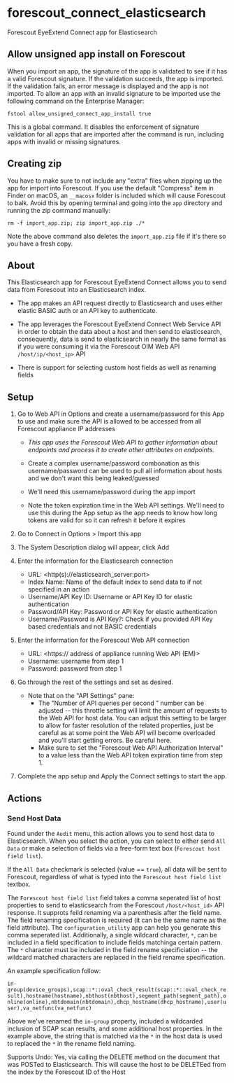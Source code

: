 
  

# forescout_connect_elasticsearch

  

Forescout EyeExtend Connect app for Elasticsearch

  

## Allow unsigned app install on Forescout

  

When you import an app, the signature of the app is validated to see if it has a valid Forescout signature. If the validation succeeds, the app is imported. If the validation fails, an error message is displayed and the app is not imported. To allow an app with an invalid signature to be imported use the following command on the Enterprise Manager:

  

`fstool allow_unsigned_connect_app_install true`

  

This is a global command. It disables the enforcement of signature validation for all apps that are imported after the command is run, including apps with invalid or missing signatures.

  

## Creating zip

  

You have to make sure to not include any "extra" files when zipping up the app for import into Forescout. If you use the default "Compress" item in Finder on macOS, an `__macosx` folder is included which will cause Forescout to balk. Avoid this by opening terminal and going into the `app` directory and running the zip command manually:

  

`rm -f import_app.zip; zip import_app.zip ./*`

  

Note the above command also deletes the `import_app.zip` file if it's there so you have a fresh copy.

  

## About

  

This Elasticsearch app for Forescout EyeExtend Connect allows you to send data from Forescout into an Elasticsearch index.

  

- The app makes an API request directly to Elasticsearch and uses either elastic BASIC auth or an API key to authenticate.

  

- The app leverages the Forescout EyeExtend Connect Web Service API in order to obtain the data about a host and then send to elasticsearch, consequently, data is send to elasticsearch in nearly the same format as if you were consuming it via the Forescout OIM Web API `/host/ip/<host_ip>` API

  

- There is support for selecting custom host fields as well as renaming fields

  

## Setup

  

1) Go to Web API in Options and create a username/password for this App to use and make sure the API is allowed to be accessed from all Forescout appliance IP addresses

  

	-  *This app uses the Forescout Web API to gather information about endpoints and process it to create other attributes on endpoints.*

	- Create a complex username/password combonation as this username/password can be used to pull all information about hosts and we don't want this being leaked/guessed

	- We'll need this username/password during the app import

	- Note the token expiration time in the Web API settings. We'll need to use this during the App setup as the app needs to know how long tokens are valid for so it can refresh it before it expires

2) Go to Connect in Options > Import this app
3) The System Description dialog will appear, click Add
4) Enter the information for the Elasticsearch connection
	- URL: <http(s)://elasticsearch_server:port>
	- Index Name: Name of the default index to send data to if not specified in an action
	- Username/API Key ID: Username or API Key ID for elastic authentication
	- Password/API Key: Password or API Key for elastic authentication
	- Username/Password is API Key?: Check if you provided API Key based credentials and not BASIC credentials

5) Enter the information for the Forescout Web API connection
	- URL: <https://<IP> address of appliance running Web API (EM)>
	- Username: username from step 1
	- Password: password from step 1

6) Go through the rest of the settings and set as desired.
	- Note that on the "API Settings" pane:
		- The "Number of API queries per second	" number can be adjusted -- this throttle setting will limit the amount of requests to the Web API for host data. You can adjust this setting to be larger to allow for faster resolution of the related properties, just be careful as at some point the Web API will become overloaded and you'll start getting errors. Be careful here.
		- Make sure to set the "Forescout Web API Authorization Interval" to a value less than the Web API token expiration time from step 1.

7) Complete the app setup and Apply the Connect settings to start the app.

  

## Actions

  

### Send Host Data

  

Found under the `Audit` menu, this action allows you to send host data to Elasticsearch. When you select the action, you can select to either send `All Data` or make a selection of fields via a free-form text box (`Forescout host field list`).

  

  

If the `All Data` checkmark is selected (value == `true`), all data will be sent to Forescout, regardless of what is typed into the `Forescout host field list` textbox.

  

  

The `Forescout host field list` field takes a comma seperated list of host properties to send to elasticsearch from the Forescout `/host/<host_id>` API response. It supprots feild renaming via a parenthesis after the field name. The field renaming specification is required (it can be the same name as the field attribute). The `configuration_utility` app can help you generate this comma seperated list. Additionally, a single wildcard character, `*`, can be included in a field specification to include fields matchinga certain pattern. The `*` character must be included in the field rename specificiation -- the wildcard matched characters are replaced in the field rename specification.

  

  

An example specification follow:

  

  

`in-group(device_groups),scap::*::oval_check_result(scap::*::oval_check_result),hostname(hostname),nbthost(nbthost),segment_path(segment_path),online(online),nbtdomain(nbtdomain),dhcp_hostname(dhcp_hostname),user(user),va_netfunc(va_netfunc)`

  

  

Above we've renamed the `in-group` property, included a wildcarded inclusion of SCAP scan results, and some additional host properties. In the example above, the string that is matched via the `*` in the host data is used to replaced the `*` in the rename field naming.

  

  

Supports Undo: Yes, via calling the DELETE method on the document that was POSTed to Elasticsearch. This will cause the host to be DELETEed from the index by the Forescout ID of the Host